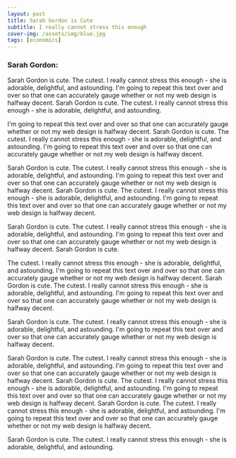 ```yaml
---
layout: post
title: Sarah Gordon is Cute
subtitle: I really cannot stress this enough
cover-img: /assets/img/blue.jpg
tags: [economics]
---
```


### Sarah Gordon:

Sarah Gordon is cute. The cutest. I really cannot stress this enough - she is adorable, delightful, and astounding. I'm going to repeat this text over and over so that one can accurately gauge whether or not my web design is halfway decent. Sarah Gordon is cute. The cutest. I really cannot stress this enough - she is adorable, delightful, and astounding. 

I'm going to repeat this text over and over so that one can accurately gauge whether or not my web design is halfway decent. Sarah Gordon is cute. The cutest. I really cannot stress this enough - she is adorable, delightful, and astounding. I'm going to repeat this text over and over so that one can accurately gauge whether or not my web design is halfway decent.

Sarah Gordon is cute. The cutest. I really cannot stress this enough - she is adorable, delightful, and astounding. I'm going to repeat this text over and over so that one can accurately gauge whether or not my web design is halfway decent. Sarah Gordon is cute. The cutest. I really cannot stress this enough - she is adorable, delightful, and astounding. I'm going to repeat this text over and over so that one can accurately gauge whether or not my web design is halfway decent. 

Sarah Gordon is cute. The cutest. I really cannot stress this enough - she is adorable, delightful, and astounding. I'm going to repeat this text over and over so that one can accurately gauge whether or not my web design is halfway decent. Sarah Gordon is cute.

The cutest. I really cannot stress this enough - she is adorable, delightful, and astounding. I'm going to repeat this text over and over so that one can accurately gauge whether or not my web design is halfway decent. Sarah Gordon is cute. The cutest. I really cannot stress this enough - she is adorable, delightful, and astounding. I'm going to repeat this text over and over so that one can accurately gauge whether or not my web design is halfway decent.

Sarah Gordon is cute. The cutest. I really cannot stress this enough - she is adorable, delightful, and astounding. I'm going to repeat this text over and over so that one can accurately gauge whether or not my web design is halfway decent.

Sarah Gordon is cute. The cutest. I really cannot stress this enough - she is adorable, delightful, and astounding. I'm going to repeat this text over and over so that one can accurately gauge whether or not my web design is halfway decent. Sarah Gordon is cute. The cutest. I really cannot stress this enough - she is adorable, delightful, and astounding. I'm going to repeat this text over and over so that one can accurately gauge whether or not my web design is halfway decent. Sarah Gordon is cute. The cutest. I really cannot stress this enough - she is adorable, delightful, and astounding. I'm going to repeat this text over and over so that one can accurately gauge whether or not my web design is halfway decent.

Sarah Gordon is cute. The cutest. I really cannot stress this enough - she is adorable, delightful, and astounding. 
